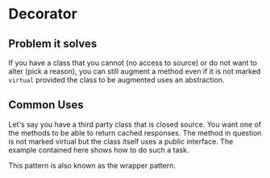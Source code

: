 # Decorator

## Problem it solves
If you have a class that you cannot (no access to source) or do not want to alter (pick a reason), you can still augment a method even if it is not marked `virtual` provided the class to be augmented uses an abstraction.

## Common Uses
Let's say you have a third party class that is closed source. You want one of the methods to be able to return cached responses. The method in question is not marked virtual but the class itself uses a public interface. The example contained here shows how to do such a task.

This pattern is also known as the wrapper pattern.
